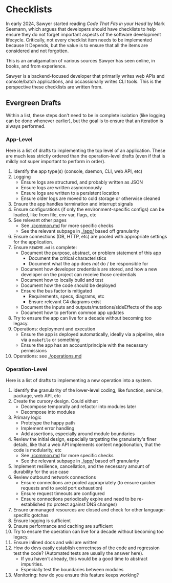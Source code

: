 # Checklists

In early 2024, Sawyer started reading *Code That Fits in your Head* by Mark
Seemann, which argues that developers should have checklists to help ensure they
do not forget important aspects of the software development lifecycle.
Critically, not every checklist item needs to be implemented because It Depends,
but the value is to ensure that all the items are considered and not forgotten.

This is an amalgamation of various sources Sawyer has seen online, in books,
and from experience.

Sawyer is a backend-focused developer that primarily writes web APIs and
console/batch applications, and occassionally writes CLI tools. This is the
perspective these checklists are written from.

## Evergreen Drafts

Within a list, these steps don't need to be in complete isolation (like logging
can be done whenever earlier), but the goal is to ensure that an iteration is
always performed.

### App-Level

Here is a list of drafts to implementing the top level of an application. These
are much less strictly ordered than the operation-level drafts (even if that is
mildly not super important to perform in order).

1. Identify the app type(s) (console, daemon, CLI, web API, etc)
1. Logging
    - Ensure logs are structured, and probably written as JSON
    - Ensure logs are written asyncronously
    - Ensure logs are written to a persistent location
    - Ensure older logs are moved to cold storage or otherwise cleaned
1. Ensure the app handles termination and interrupt signals
1. Ensure configurations (if only the environment-specific configs) can be
loaded, like from file, env var, flags, etc
1. See relevant other pages
    - See [./common.md](./common.md) for more specific checks
    - See the relevant subpage in [./app/](./app/) based off granularity
1. Ensure connections (DB, HTTP, etc) are pooled with appropriate settings for
   the application.
1. Ensure `README.md` is complete:
    - Document the purpose, abstract, or problem statement of this app
        - Document the critical characteristics
        - Document what the app does *not* do / be responsible for
    - Document how developer credentials are stored, and how a new developer on
      the project can receive those credentials
    - Document how to locally build and test
    - Document how the code should be deployed
    - Ensure the bus factor is mitigated
        - Requirements, specs, diagrams, etc
        - Ensure relevant C4 diagrams exist
    - Document the inputs and outputs/mutations/sideEffects of the app
    - Document how to perform common app updates
1. Try to ensure the app can live for a decade without becoming too legacy.
1. Operations: deployment and execution
    - Ensure the app is deployed automatically, ideally via a pipeline, else via
    a `makefile` or something
    - Ensure the app has an account/principle with the necessary permissions
1. Operations: see [./operations.md](./operations.md)

### Operation-Level

Here is a list of drafts to implementing a new operation into a system.

1. Identify the granularity of the lower-level coding, like function, service,
package, web API, etc
1. Create the cursory design. Could either:
    - Decompose temporally and refactor into modules later
    - Decompose into modules
1. Primary logic
    - Prototype the happy path
    - Implement error handling
    - Add assertions, especially around module boundaries
1. Review the initial design, especially targetting the granularity's finer
details, like that a web API implements content negotionation, that the code
is modularity, etc
    - See [./common.md](./common.md) for more specific checks
    - See the relevant subpage in [./app/](./app/) based off granularity
1. Implement resilience, cancellation, and the necessary amount of durability
for the use case
1. Review outbound network connections
    - Ensure connections are pooled appropriately (to ensure quicker requests
    and to avoid port exhaustion)
    - Ensure request timeouts are configured
    - Ensure connections periodically expire and need to be re-established (to
    protect against DNS changes)
1. Ensure unmanaged resources are closed and check for other language-specific
gotchas
1. Ensure logging is sufficient
1. Ensure performance and caching are sufficient
1. Try to ensure the operation can live for a decade without becoming too legacy.
1. Ensure inlined docs and wiki are written
1. How do devs easily establish correctness of the code and regression test the
code? (Automated tests are usually the answer here).
    - If you haven't already, this would be a good time to abstract impurities.
    - Especially test the boundaries between modules
1. Monitoring: how do you ensure this feature keeps working?

